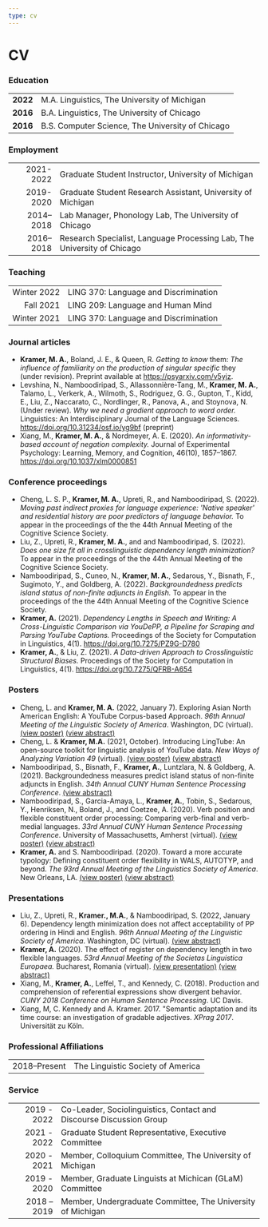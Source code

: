 ```yaml
---
type: cv
---
```


# CV

### Education

| | |
| ---: | :--- |
| **2022** | M.A. Linguistics, The University of Michigan |
| **2016** | B.A. Linguistics, The University of Chicago |
| **2016** | B.S. Computer Science, The University of Chicago |


### Employment

| | |
| ---: | :--- |
| 2021-2022 | Graduate Student Instructor, University of Michigan |
| 2019-2020 | Graduate Student Research Assistant, University of Michigan |
| 2014–2018 | Lab Manager, Phonology Lab, The University of Chicago |
| 2016–2018 | Research Specialist, Language Processing Lab, The University of Chicago |

### Teaching

| | |
| ---: | :--- |
| Winter 2022 | LING 370: Language and Discrimination |
| Fall 2021 | LING 209: Language and Human Mind |
| Winter 2021 | LING 370: Language and Discrimination |

### Journal articles
- **Kramer, M. A.**, Boland, J. E., & Queen, R. _Getting to know_ them: _The influence of familiarity on the production of singular specific_ they (under revision). Preprint available at https://psyarxiv.com/v5yjz.
- Levshina, N., Namboodiripad, S., Allassonnière-Tang, M., **Kramer, M. A.**, Talamo, L., Verkerk, A., Wilmoth, S., Rodriguez, G. G., Gupton, T., Kidd, E., Liu, Z., Naccarato, C., Nordlinger, R., Panova, A., and Stoynova, N. (Under review). _Why we need a gradient approach to word order._ Linguistics: An Interdisciplinary Journal of the Language Sciences. https://doi.org/10.31234/osf.io/yg9bf (preprint)
- Xiang, M., **Kramer, M. A.**, & Nordmeyer, A. E. (2020). _An informativity-based account of negation complexity._ Journal of Experimental Psychology: Learning, Memory, and Cognition, 46(10), 1857–1867. https://doi.org/10.1037/xlm0000851

### Conference proceedings

- Cheng, L. S. P., **Kramer, M. A.**, Upreti, R., and Namboodiripad, S. (2022). _Moving past indirect proxies for language experience: 'Native speaker' and residential history are poor predictors of language behavior._ To appear in the proceedings of the the 44th Annual Meeting of the Cognitive Science Society.
- Liu, Z., Upreti, R., **Kramer, M. A.**, and and Namboodiripad, S. (2022). _Does one size fit all in crosslinguistic dependency length minimization?_ To appear in the proceedings of the the 44th Annual Meeting
of the Cognitive Science Society.
- Namboodiripad, S., Cuneo, N., **Kramer, M. A.**, Sedarous, Y., Bisnath, F., Sugimoto, Y., and Goldberg, A. (2022). _Backgroundedness predicts island status of non-finite adjuncts in English._ To appear in the proceedings of the the 44th Annual Meeting of the Cognitive Science Society.
- **Kramer, A.** (2021). _Dependency Lengths in Speech and Writing: A Cross-Linguistic Comparison via YouDePP, a Pipeline for Scraping and Parsing YouTube Captions._ Proceedings of the Society for Computation in Linguistics, 4(1). https://doi.org/10.7275/PZ9G-D780
- **Kramer, A.**, & Liu, Z. (2021). _A Data-driven Approach to Crosslinguistic Structural Biases._ Proceedings of the Society for Computation in Linguistics, 4(1). https://doi.org/10.7275/QFRB-A654

### Posters

- Cheng, L. and **Kramer, M. A.** (2022, January 7). Exploring Asian North American English: A YouTube Corpus-based Approach. _96th Annual Meeting of the Linguistic Society of America_. Washington, DC (virtual). [(view poster)](/posters/Cheng_Kramer_LSA22_poster.pdf) [(view abstract)](/abstracts/Cheng_Kramer_LSA22_abstract.pdf)
- Cheng, L. & **Kramer, M.A.** (2021, October). Introducing LingTube: An open-source toolkit for linguistic analysis of YouTube data. _New Ways of Analyzing Variation 49_ (virtual). [(view poster)](/posters/Cheng_Kramer_NWAV49_poster.pdf) [(view abstract)](/abstracts/Cheng_Kramer_NWAV49_abstract.pdf)
- Namboodiripad, S., Bisnath, F., **Kramer, A.**, Luntzlara, N. & Goldberg, A. (2021). Backgroundedness measures predict island status of non-finite adjuncts in English. _34th Annual CUNY Human Sentence Processing Conference_. [(view abstract)](/abstracts/Namboodiripad_et_al_CUNY2021_abstract.pdf)
- Namboodiripad, S., Garcia-Amaya, L., **Kramer, A.**, Tobin, S., Sedarous, Y., Henriksen, N., Boland, J., and Coetzee, A. (2020). Verb position and flexible constituent order processing: Comparing verb-final and verb-medial languages. _33rd Annual CUNY Human Sentence Processing Conference_. University of Massachusetts, Amherst (virtual). [(view poster)](/posters/CUNY2020_poster.png) [(view abstract)](/abstracts/Namboodiripad_et_al_CUNY2020_abstract.pdf)
- **Kramer, A.** and S. Namboodiripad. (2020). Toward a more accurate typology: Defining constituent order flexibility in WALS, AUTOTYP, and beyond. _The 93rd Annual Meeting of the Linguistics Society of America_. New Orleans, LA. [(view poster)](/posters/LSA2020_poster.jpg) [(view abstract)](/abstracts/Kramer_Namboodiripad_LSA2020_abstract.pdf)



### Presentations
- Liu, Z., Upreti, R., **Kramer., M.A.**, & Namboodiripad, S. (2022, January 6). Dependency length minimization does not affect acceptability of PP ordering in Hindi and English. _96th Annual Meeting of the Linguistic Society of America_. Washington, DC (virtual). [(view abstract)](/abstracts/Liu_et_al_LSA22_abstract.pdf)
- **Kramer, A.** (2020). The effect of register on dependency length in two flexible languages. _53rd Annual Meeting of the Societas Linguistica Europaea._ Bucharest, Romania (virtual). [(view presentation)](/presentations/Kramer_SLE2020_presentation.pdf) [(view abstract)](/abstracts/Kramer_SLE2020_abstract.pdf)
- Xiang, M., **Kramer, A.**, Leffel, T., and Kennedy, C. (2018). Production and comprehension of referential expressions show divergent behavior. _CUNY 2018 Conference on Human Sentence Processing_. UC Davis.
- Xiang, M, C. Kennedy and A. Kramer. 2017. "Semantic adaptation and its time course: an investigation of gradable adjectives. _XPrag 2017_. Universität zu Köln.




### Professional Affiliations

| | |
| ---: | :--- |
| 2018–Present | The Linguistic Society of America

### Service

| | |
| ---: | :--- |
2019 - 2022 |Co-Leader, Sociolinguistics, Contact and Discourse Discussion Group |
2021 - 2022 | Graduate Student Representative, Executive Committee |
2020 - 2021 | Member, Colloquium Committee, The University of Michigan |
2019 - 2020 | Member, Graduate Linguists at Michican (GLaM) Committee
2018 – 2019 | Member, Undergraduate Committee, The University of Michigan |
